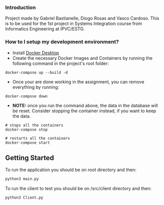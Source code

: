 ### Introduction ###

Project made by Gabriel Bastianelle, Diogo Rosas and Vasco Cardoso.
This is to be used for the 1st project in Systems Integration course from Informatics Engineering at IPVC/ESTG.

### How to I setup my development environment? ###

* Install [Docker Desktop](https://www.docker.com/products/docker-desktop/)
* Create the necessary Docker Images and Containers by running the following command in the project's root folder:
```
docker-compose up --build -d
```
* Once your are done working in the assignment, you can remove everything by running:
```
docker-compose down
```
* **NOTE:** once you run the command above, the data in the database will be reset. Consider stopping the container instead, if you want to keep the data.
```
# stops all the containers
docker-compose stop

# restarts all the containers 
docker-compose start
```

## Getting Started

To run the application you should be on root directory and then:

```bash
python3 main.py
```

To run the client to test you should be on /src/client directory and then:

```bash
python3 Client.py
```